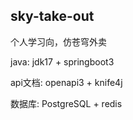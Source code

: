 ## sky-take-out

个人学习向，仿苍穹外卖

java: jdk17 + springboot3

api文档: openapi3 + knife4j

数据库: PostgreSQL + redis